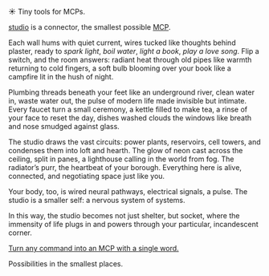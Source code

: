 ☀️ Tiny tools for MCPs.

[studio] is a connector, the smallest possible [MCP].

Each wall hums with quiet current, wires tucked like thoughts behind plaster, ready to *spark light*, *boil water*, *light a book*, *play a love song*. Flip a switch, and the room answers: radiant heat through old pipes like warmth returning to cold fingers, a soft bulb blooming over your book like a campfire lit in the hush of night.

Plumbing threads beneath your feet like an underground river, clean water in, waste water out, the pulse of modern life made invisible but intimate. Every faucet turn a small ceremony, a kettle filled to make tea, a rinse of your face to reset the day, dishes washed clouds the windows like breath and nose smudged against glass.

The studio draws the vast circuits: power plants, reservoirs, cell towers, and condenses them into loft and hearth. The glow of neon cast across the ceiling, split in panes, a lighthouse calling in the world from fog. The radiator’s purr, the heartbeat of your borough. Everything here is alive, connected, and negotiating space just like you.

Your body, too, is wired neural pathways, electrical signals, a pulse. The studio is a smaller self: a nervous system of systems.

In this way, the studio becomes not just shelter, but socket, where the immensity of life plugs in and powers through your particular, incandescent corner.

[Turn any command into an MCP with a single word.][studio]

Possibilities in the smallest places.

[studio]: http://github.com/studio-mcp/studio
[MCP]: http://modelcontextprotocol.io

